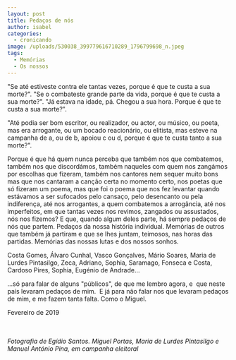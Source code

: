 ```yaml
---
layout: post
title: Pedaços de nós
author: isabel
categories:
  - cronicando
image: /uploads/530038_399779616710289_1796799698_n.jpeg
tags:
  - Memórias
  - Os nossos
---
```

"Se até estiveste contra ele tantas vezes, porque é que te custa a sua morte?". "Se o combateste grande parte da vida, porque é que te custa a sua morte?". "J&aacute; estava na idade, p&aacute;. Chegou a sua hora. Porque é que te custa a sua morte?".

"Até podia ser bom escritor, ou realizador, ou actor, ou m&uacute;sico, ou poeta, mas era arrogante, ou um bocado reacion&aacute;rio, ou elitista, mas esteve na campanha de a, ou de b, apoiou c ou d, porque é que te custa tanto a sua morte?".

Porque é que h&aacute; quem nunca perceba que também nos que combatemos, também nos que discord&aacute;mos, também naqueles com quem nos zang&aacute;mos por escolhas que fizeram, também nos cantores nem sequer muito bons&nbsp; mas que nos cantaram a can&ccedil;&atilde;o certa no momento certo, nos poetas que s&oacute; fizeram um poema, mas que foi o poema que nos fez levantar quando est&aacute;vamos a ser sufocados pelo cansa&ccedil;o, pelo desencanto ou pela indiferen&ccedil;a, até nos arrogantes, a quem combatemos a arrog&acirc;ncia, até nos imperfeitos, em que tantas vezes nos revimos, zangados ou assustados,&nbsp; n&oacute;s nos fizemos? E que, quando algum deles parte, h&aacute; sempre peda&ccedil;os de n&oacute;s que partem. Peda&ccedil;os da nossa hist&oacute;ria individual. Mem&oacute;rias de outros que também j&aacute; partiram e que se lhes juntam, teimosos, nas horas das partidas. Mem&oacute;rias das nossas lutas e dos nossos sonhos.

Costa Gomes, &Aacute;lvaro Cunhal, Vasco Gon&ccedil;alves, M&aacute;rio Soares, Maria de Lurdes Pintasilgo, Zeca, Adriano, Sophia, Saramago, Fonseca e Costa, Cardoso Pires, Sophia, Eugénio de Andrade…

…s&oacute; para falar de alguns "p&uacute;blicos", de que me lembro agora, e&nbsp; que neste pa&iacute;s levaram peda&ccedil;os de mim.&nbsp; E j&aacute; para n&atilde;o falar nos que levaram peda&ccedil;os de mim, e me fazem tanta falta. Como o Miguel.

Fevereiro de 2019

<br><br>*Fotografia de Eg&iacute;dio Santos. Miguel Portas, Maria de Lurdes Pintasilgo e Manuel Ant&oacute;nio Pina, em campanha eleitoral*<br><br>&nbsp;
